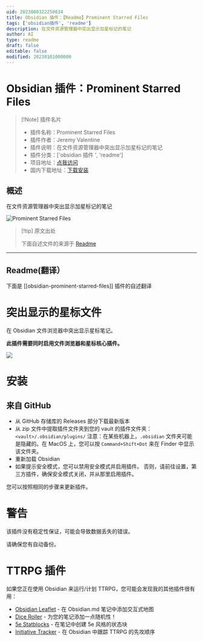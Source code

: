 ```yaml
---
uid: 2023080322250634
title: Obsidian 插件：【Readme】Prominent Starred Files
tags: ['obsidian插件', 'readme']
description: 在文件资源管理器中突出显示加星标记的笔记
author: AI
type: readme
draft: false
editable: false
modified: 20230101000000
---
```


# Obsidian 插件：Prominent Starred Files

> [!Note] 插件名片
> - 插件名称：Prominent Starred Files
> - 插件作者：Jeremy Valentine
> - 插件说明：在文件资源管理器中突出显示加星标记的笔记
> - 插件分类：['obsidian 插件 ', 'readme']
> - 项目地址：[点我访问](https://github.com/valentine195/obsidian-prominent-starred-files)
> - 国内下载地址：[下载安装](https://pkmer.cn/products/plugin/pluginMarket/?obsidian-prominent-starred-files)

## 概述

在文件资源管理器中突出显示加星标记的笔记

![Prominent Starred Files](https://cdn.pkmer.cn/covers/obsidian-prominent-starred-files.png!pkmer)

> [!tip] 原文出处
>
>下面自述文件的来源于 [Readme](https://ghproxy.net/https://raw.githubusercontent.com/javalent/prominent-files/main/README.md)
>

---

## Readme(翻译）

下面是 [[obsidian-prominent-starred-files]] 插件的自述翻译

# 突出显示的星标文件

在 Obsidian 文件浏览器中突出显示星标笔记。

**此插件需要同时启用文件浏览器和星标核心插件。**

![](https://raw.githubusercontent.com/valentine195/obsidian-prominent-starred-files/master/assets/example.PNG)

# 安装

<!-- ## 从Obsidian内部安装

从Obsidian v0.9.8开始，您可以通过以下步骤在Obsidian内部激活此插件：

- 打开设置 > 第三方插件
- 确保安全模式处于关闭状态
- 点击浏览社区插件
- 搜索此插件
- 点击安装
- 安装完成后，关闭社区插件窗口并激活新安装的插件 -->

## 来自 GitHub

- 从 GitHub 存储库的 Releases 部分下载最新版本
- 从 zip 文件中提取插件文件夹到您的 vault 的插件文件夹：`<vault>/.obsidian/plugins/`
  注意：在某些机器上，`.obsidian` 文件夹可能是隐藏的。在 MacOS 上，您可以按 `Command+Shift+Dot` 来在 Finder 中显示该文件夹。
- 重新加载 Obsidian
- 如果提示安全模式，您可以禁用安全模式并启用插件。
  否则，请前往设置，第三方插件，确保安全模式关闭，并从那里启用插件。

您可以按照相同的步骤来更新插件。

# 警告

该插件没有稳定性保证，可能会导致数据丢失的错误。

请确保您有自动备份。

# TTRPG 插件

如果您正在使用 Obsidian 来运行/计划 TTRPG，您可能会发现我的其他插件很有用：

- [Obsidian Leaflet](https://github.com/valentine195/obsidian-leaflet-plugin) - 在 Obsidian.md 笔记中添加交互式地图
- [Dice Roller](https://github.com/valentine195/obsidian-dice-roller) - 为您的笔记添加一点随机性！
- [5e Statblocks](https://github.com/valentine195/obsidian-5e-statblocks/) - 在笔记中创建 5e 风格的状态块
- [Initiative Tracker](https://github.com/valentine195/obsidian-initiative-tracker) - 在 Obsidian 中跟踪 TTRPG 的先攻顺序





